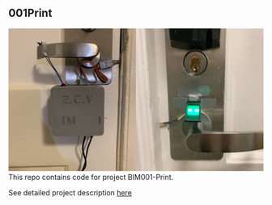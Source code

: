 ## 001Print

![Cover](util/BIM001.jpg)
This repo contains code for project BIM001-Print. 

See detailed project description [here](https://zhouchengyang.com/2021/11/26/BIM001-print/)
